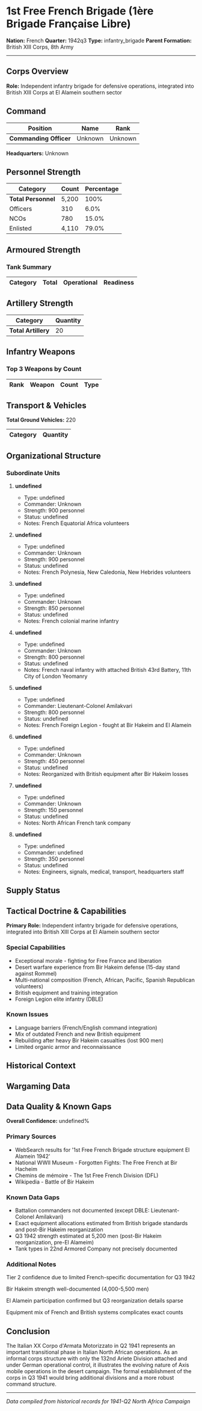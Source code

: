 # 1st Free French Brigade (1ère Brigade Française Libre)

**Nation:** French
**Quarter:** 1942q3
**Type:** infantry_brigade
**Parent Formation:** British XIII Corps, 8th Army

---

## Corps Overview

**Role:** Independent infantry brigade for defensive operations, integrated into British XIII Corps at El Alamein southern sector

## Command

| Position | Name | Rank |
|----------|------|------|
| **Commanding Officer** | Unknown | Unknown |

**Headquarters:** Unknown

## Personnel Strength

| Category | Count | Percentage |
|----------|-------|------------|
| **Total Personnel** | 5,200 | 100% |
| Officers | 310 | 6.0% |
| NCOs | 780 | 15.0% |
| Enlisted | 4,110 | 79.0% |

## Armoured Strength

### Tank Summary

| Category | Total | Operational | Readiness |
|----------|-------|-------------|----------|

## Artillery Strength

| Category | Quantity |
|----------|----------|
| **Total Artillery** | 20 |

## Infantry Weapons

### Top 3 Weapons by Count

| Rank | Weapon | Count | Type |
|------|--------|-------|------|

## Transport & Vehicles

**Total Ground Vehicles:** 220

| Category | Quantity |
|----------|----------|

## Organizational Structure

### Subordinate Units

1. **undefined**
   - Type: undefined
   - Commander: Unknown
   - Strength: 900 personnel
   - Status: undefined
   - Notes: French Equatorial Africa volunteers

2. **undefined**
   - Type: undefined
   - Commander: Unknown
   - Strength: 900 personnel
   - Status: undefined
   - Notes: French Polynesia, New Caledonia, New Hebrides volunteers

3. **undefined**
   - Type: undefined
   - Commander: Unknown
   - Strength: 850 personnel
   - Status: undefined
   - Notes: French colonial marine infantry

4. **undefined**
   - Type: undefined
   - Commander: Unknown
   - Strength: 800 personnel
   - Status: undefined
   - Notes: French naval infantry with attached British 43rd Battery, 11th City of London Yeomanry

5. **undefined**
   - Type: undefined
   - Commander: Lieutenant-Colonel Amilakvari
   - Strength: 800 personnel
   - Status: undefined
   - Notes: French Foreign Legion - fought at Bir Hakeim and El Alamein

6. **undefined**
   - Type: undefined
   - Commander: Unknown
   - Strength: 450 personnel
   - Status: undefined
   - Notes: Reorganized with British equipment after Bir Hakeim losses

7. **undefined**
   - Type: undefined
   - Commander: Unknown
   - Strength: 150 personnel
   - Status: undefined
   - Notes: North African French tank company

8. **undefined**
   - Type: undefined
   - Commander: undefined
   - Strength: 350 personnel
   - Status: undefined
   - Notes: Engineers, signals, medical, transport, headquarters staff

## Supply Status

## Tactical Doctrine & Capabilities

**Primary Role:** Independent infantry brigade for defensive operations, integrated into British XIII Corps at El Alamein southern sector

### Special Capabilities

- Exceptional morale - fighting for Free France and liberation
- Desert warfare experience from Bir Hakeim defense (15-day stand against Rommel)
- Multi-national composition (French, African, Pacific, Spanish Republican volunteers)
- British equipment and training integration
- Foreign Legion elite infantry (DBLE)

### Known Issues

- Language barriers (French/English command integration)
- Mix of outdated French and new British equipment
- Rebuilding after heavy Bir Hakeim casualties (lost 900 men)
- Limited organic armor and reconnaissance

## Historical Context

## Wargaming Data

## Data Quality & Known Gaps

**Overall Confidence:** undefined%

### Primary Sources

- WebSearch results for '1st Free French Brigade structure equipment El Alamein 1942'
- National WWII Museum - Forgotten Fights: The Free French at Bir Hacheim
- Chemins de mémoire - The 1st Free French Division (DFL)
- Wikipedia - Battle of Bir Hakeim

### Known Data Gaps

- Battalion commanders not documented (except DBLE: Lieutenant-Colonel Amilakvari)
- Exact equipment allocations estimated from British brigade standards and post-Bir Hakeim reorganization
- Q3 1942 strength estimated at 5,200 men (post-Bir Hakeim reorganization, pre-El Alameim)
- Tank types in 22nd Armored Company not precisely documented

### Additional Notes

Tier 2 confidence due to limited French-specific documentation for Q3 1942

Bir Hakeim strength well-documented (4,000-5,500 men)

El Alamein participation confirmed but Q3 reorganization details sparse

Equipment mix of French and British systems complicates exact counts

## Conclusion

The Italian XX Corpo d'Armata Motorizzato in Q2 1941 represents an important transitional phase in Italian North African operations. As an informal corps structure with only the 132nd Ariete Division attached and under German operational control, it illustrates the evolving nature of Axis mobile operations in the desert campaign. The formal establishment of the corps in Q3 1941 would bring additional divisions and a more robust command structure.

---

*Data compiled from historical records for 1941-Q2 North Africa Campaign*

